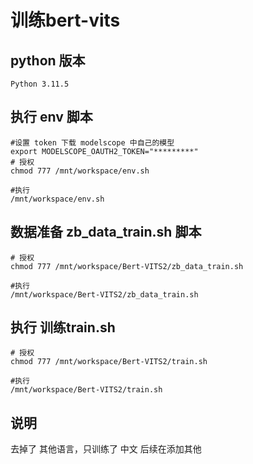 # 训练bert-vits

## python 版本
```
Python 3.11.5
```
## 执行 env 脚本
```
#设置 token 下载 modelscope 中自己的模型
export MODELSCOPE_OAUTH2_TOKEN="*********"
# 授权
chmod 777 /mnt/workspace/env.sh

#执行
/mnt/workspace/env.sh

```

## 数据准备 zb_data_train.sh 脚本

```
# 授权
chmod 777 /mnt/workspace/Bert-VITS2/zb_data_train.sh

#执行
/mnt/workspace/Bert-VITS2/zb_data_train.sh
```

## 执行 训练train.sh
```
# 授权
chmod 777 /mnt/workspace/Bert-VITS2/train.sh

#执行
/mnt/workspace/Bert-VITS2/train.sh
```

## 说明

去掉了 其他语言，只训练了 中文
后续在添加其他